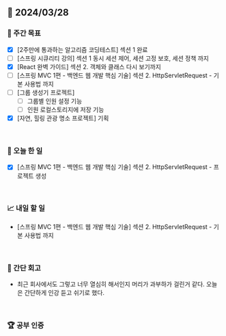 ## 📅 2024/03/28

### 👏 주간 목표

- [x] [2주만에 통과하는 알고리즘 코딩테스트] 섹션 1 완료
- [ ] [스프링 시큐리티 강의] 섹션 1 동시 세션 제어, 세션 고정 보호, 세션 정책 까지
- [x] [React 완벽 가이드] 섹션 2. 객체와 클래스 다시 보기까지
- [ ] [스프링 MVC 1편 - 백엔드 웹 개발 핵심 기술] 섹션 2. HttpServletRequest - 기본 사용법 까지
- [ ] [그룹 생성기 프로젝트]
  - [ ] 그룹별 인원 설정 기능
  - [ ] 인원 로컬스토리지에 저장 기능
- [x] [자연, 힐링 관광 명소 프로젝트] 기획

<br />

### 💯 오늘 한 일

- [x] [스프링 MVC 1편 - 백엔드 웹 개발 핵심 기술] 섹션 2. HttpServletRequest - 프로젝트 생성

<br />

### 📈 내일 할 일

- [스프링 MVC 1편 - 백엔드 웹 개발 핵심 기술] 섹션 2. HttpServletRequest - 기본 사용법 까지

<br />

### 🤔 간단 회고

- 최근 회사에서도 그렇고 너무 열심히 해서인지 머리가 과부하가 걸린거 같다. 오늘은 간단하게 인강 듣고 쉬기로 했다.

<br />

### 🏆 공부 인증
